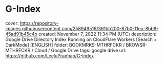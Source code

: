 # G-Index

cover: https://repository-images.githubusercontent.com/258949516/361bb200-87b0-11ea-8bb8-45ad91b45c4b
created: November 7, 2022 11:34 PM (UTC)
description: Google Drive Directory Index Running on CloudFlare Workers [Search + DarkMode] [ENGLISH]
folder: BOOKMRKS-MTHRFCKR / BROWSR-MTHRFCKR / Cloud / Google Drive
tags: google drive
url: https://github.com/LeeluPradhan/G-Index